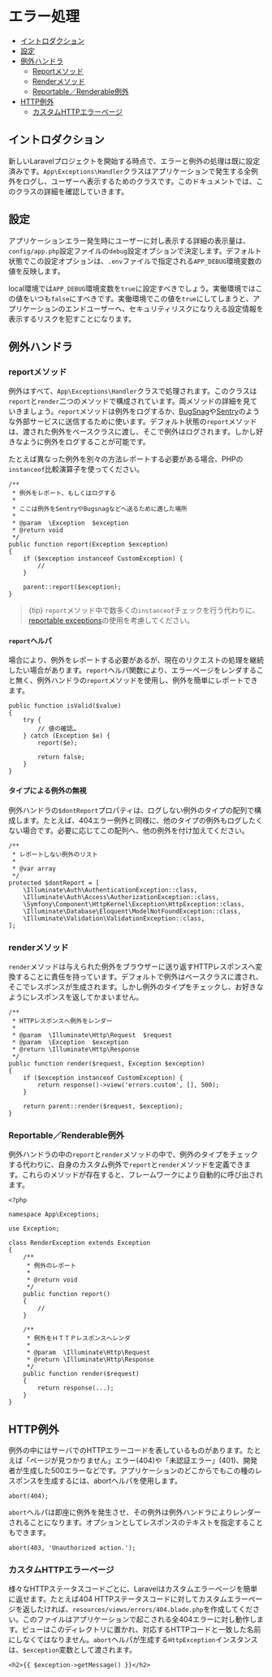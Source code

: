 # エラー処理

- [イントロダクション](#introduction)
- [設定](#configuration)
- [例外ハンドラ](#the-exception-handler)
    - [Reportメソッド](#report-method)
    - [Renderメソッド](#render-method)
    - [Reportable／Renderable例外](#renderable-exceptions)
- [HTTP例外](#http-exceptions)
    - [カスタムHTTPエラーページ](#custom-http-error-pages)

<a name="introduction"></a>
## イントロダクション

新しいLaravelプロジェクトを開始する時点で、エラーと例外の処理は既に設定済みです。`App\Exceptions\Handler`クラスはアプリケーションで発生する全例外をログし、ユーザーへ表示するためのクラスです。このドキュメントでは、このクラスの詳細を確認していきます。

<a name="configuration"></a>
## 設定

アプリケーションエラー発生時にユーザーに対し表示する詳細の表示量は、`config/app.php`設定ファイルの`debug`設定オプションで決定します。デフォルト状態でこの設定オプションは、`.env`ファイルで指定される`APP_DEBUG`環境変数の値を反映します。

local環境では`APP_DEBUG`環境変数を`true`に設定すべきでしょう。実働環境ではこの値をいつも`false`にすべきです。実働環境でこの値を`true`にしてしまうと、アプリケーションのエンドユーザーへ、セキュリティリスクになりえる設定情報を表示するリスクを犯すことになります。

<a name="the-exception-handler"></a>
## 例外ハンドラ

<a name="report-method"></a>
### reportメソッド

例外はすべて、`App\Exceptions\Handler`クラスで処理されます。このクラスは`report`と`render`二つのメソッドで構成されています。両メソッドの詳細を見ていきましょう。`report`メソッドは例外をログするか、[BugSnag](https://bugsnag.com)や[Sentry](https://github.com/getsentry/sentry-laravel)のような外部サービスに送信するために使います。デフォルト状態の`report`メソッドは、渡された例外をベースクラスに渡し、そこで例外はログされます。しかし好きなように例外をログすることが可能です。

たとえば異なった例外を別々の方法レポートする必要がある場合、PHPの`instanceof`比較演算子を使ってください。

    /**
     * 例外をレポート、もしくはログする
     *
     * ここは例外をSentryやBugsnagなどへ送るために適した場所
     *
     * @param  \Exception  $exception
     * @return void
     */
    public function report(Exception $exception)
    {
        if ($exception instanceof CustomException) {
            //
        }

        parent::report($exception);
    }

> {tip} `report`メソッド中で数多くの`instanceof`チェックを行う代わりに、[reportable exceptions](/docs/{{version}}/errors#renderable-exceptions)の使用を考慮してください。

#### `report`ヘルパ

場合により、例外をレポートする必要があるが、現在のリクエストの処理を継続したい場合があります。`report`ヘルパ関数により、エラーページをレンダすること無く、例外ハンドラの`report`メソッドを使用し、例外を簡単にレポートできます。

    public function isValid($value)
    {
        try {
            // 値の確認…
        } catch (Exception $e) {
            report($e);

            return false;
        }
    }

#### タイプによる例外の無視

例外ハンドラの`$dontReport`プロパティは、ログしない例外のタイプの配列で構成します。たとえば、404エラー例外と同様に、他のタイプの例外もログしたくない場合です。必要に応じてこの配列へ、他の例外を付け加えてください。

    /**
     * レポートしない例外のリスト
     *
     * @var array
     */
    protected $dontReport = [
        \Illuminate\Auth\AuthenticationException::class,
        \Illuminate\Auth\Access\AuthorizationException::class,
        \Symfony\Component\HttpKernel\Exception\HttpException::class,
        \Illuminate\Database\Eloquent\ModelNotFoundException::class,
        \Illuminate\Validation\ValidationException::class,
    ];

<a name="render-method"></a>
### renderメソッド

`render`メソッドは与えられた例外をブラウザーに送り返すHTTPレスポンスへ変換することに責任を持っています。デフォルトで例外はベースクラスに渡され、そこでレスポンスが生成されます。しかし例外のタイプをチェックし、お好きなようにレスポンスを返してかまいません。

    /**
     * HTTPレスポンスへ例外をレンダー
     *
     * @param  \Illuminate\Http\Request  $request
     * @param  \Exception  $exception
     * @return \Illuminate\Http\Response
     */
    public function render($request, Exception $exception)
    {
        if ($exception instanceof CustomException) {
            return response()->view('errors.custom', [], 500);
        }

        return parent::render($request, $exception);
    }

<a name="renderable-exceptions"></a>
### Reportable／Renderable例外

例外ハンドラの中の`report`と`render`メソッドの中で、例外のタイプをチェックする代わりに、自身のカスタム例外で`report`と`render`メソッドを定義できます。これらのメソッドが存在すると、フレームワークにより自動的に呼び出されます。

    <?php

    namespace App\Exceptions;

    use Exception;

    class RenderException extends Exception
    {
        /**
         * 例外のレポート
         *
         * @return void
         */
        public function report()
        {
            //
        }

        /**
         * 例外をＨＴＴＰレスポンスへレンダ
         *
         * @param  \Illuminate\Http\Request
         * @return \Illuminate\Http\Response
         */
        public function render($request)
        {
            return response(...);
        }
    }

<a name="http-exceptions"></a>
## HTTP例外

例外の中にはサーバでのHTTPエラーコードを表しているものがあります。たとえば「ページが見つかりません」エラー(404)や「未認証エラー」(401)、開発者が生成した500エラーなどです。アプリケーションのどこからでもこの種のレスポンスを生成するには、abortヘルパを使用します。

    abort(404);

`abort`ヘルパは即座に例外を発生させ、その例外は例外ハンドラによりレンダーされることになります。オプションとしてレスポンスのテキストを指定することもできます。

    abort(403, 'Unauthorized action.');

<a name="custom-http-error-pages"></a>
### カスタムHTTPエラーページ

様々なHTTPステータスコードごとに、Laravelはカスタムエラーページを簡単に返せます。たとえば404 HTTPステータスコードに対してカスタムエラーページを返したければ、`resources/views/errors/404.blade.php`を作成してください。このファイルはアプリケーションで起こされる全404エラーに対し動作します。ビューはこのディレクトリに置かれ、対応するHTTPコードと一致した名前にしなくてはなりません。`abort`ヘルパが生成する`HttpException`インスタンスは、`$exception`変数として渡されます。

    <h2>{{ $exception->getMessage() }}</h2>
